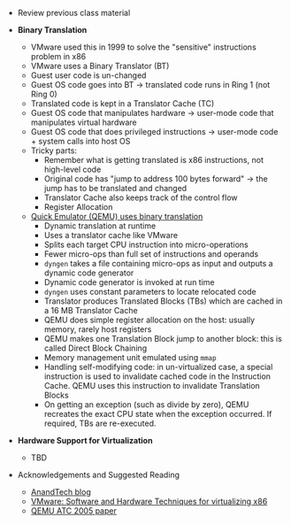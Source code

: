 * Review previous class material
* **Binary Translation**
    * VMware used this in 1999 to solve the "sensitive" instructions problem in x86
    * VMware uses a Binary Translator (BT)
    * Guest user code is un-changed
    * Guest OS code goes into BT -> translated code runs in Ring 1 (not Ring 0)
    * Translated code is kept in a Translator Cache (TC)
    * Guest OS code that manipulates hardware -> user-mode code that manipulates virtual hardware
    * Guest OS code that does privileged instructions -> user-mode code + system calls into host OS
    * Tricky parts:
        * Remember what is getting translated is x86 instructions, not high-level code
        * Original code has "jump to address 100 bytes forward" -> the jump has to be translated and changed
        * Translator Cache also keeps track of the control flow
        * Register Allocation
    * [Quick Emulator (QEMU) uses binary translation](http://archives.cse.iitd.ernet.in/~sbansal/csl862-virt/2010/readings/bellard.pdf)
        * Dynamic translation at runtime
        * Uses a translator cache like VMware
        * Splits each target CPU instruction into micro-operations
        * Fewer micro-ops than full set of instructions and operands
        * `dyngen` takes a file containing micro-ops as input and
          outputs a dynamic code generator
        * Dynamic code generator is invoked at run time 
        * `dyngen` uses constant parameters to locate relocated code
        * Translator produces Translated Blocks (TBs) which are cached
          in a 16 MB Translator Cache
        * QEMU does simple register allocation on the host: usually
          memory, rarely host registers
        * QEMU makes one Translation Block jump to another block: this
          is called Direct Block Chaining
        * Memory management unit emulated using `mmap`
        * Handling self-modifying code: in un-virtualized case, a
          special instruction is used to invalidate cached code in the
          Instruction Cache. QEMU uses this instruction to invalidate
          Translation Blocks
        * On getting an exception (such as divide by zero), QEMU
          recreates the exact CPU state when the exception
          occurred. If required, TBs are re-executed. 
* **Hardware Support for Virtualization**
    * TBD

* Acknowledgements and Suggested Reading
    * [AnandTech blog](https://www.anandtech.com/show/2480/4)
    * [VMware: Software and Hardware Techniques for virtualizing x86](https://www.vmware.com/content/dam/digitalmarketing/vmware/en/pdf/techpaper/software_hardware_tech_x86_virt.pdf)
    * [QEMU ATC 2005 paper](http://archives.cse.iitd.ernet.in/~sbansal/csl862-virt/2010/readings/bellard.pdf)
